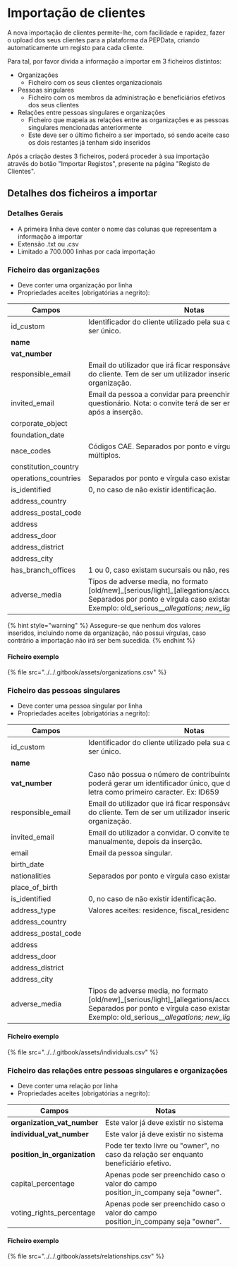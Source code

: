 # Importação de clientes

A nova importação de clientes permite-lhe, com facilidade e rapidez, fazer o upload dos seus clientes para a plataforma da PEPData, criando automaticamente um registo para cada cliente.

Para tal, por favor divida a informação a importar em 3 ficheiros distintos:

* Organizações
  * Ficheiro com os seus clientes organizacionais
* Pessoas singulares
  * Ficheiro com os membros da administração e beneficiários efetivos dos seus clientes
* Relações entre pessoas singulares e organizações
  * Ficheiro que mapeia as relações entre as organizações e as pessoas singulares mencionadas anteriormente
  * Este deve ser o último ficheiro a ser importado, só sendo aceite caso os dois restantes já tenham sido inseridos

Após a criação destes 3 ficheiros, poderá proceder à sua importação através do botão "Importar Registos", presente na página "Registo de Clientes".

## Detalhes dos ficheiros a importar

### Detalhes Gerais

* A primeira linha deve conter o nome das colunas que representam a informação a importar
* Extensão .txt ou .csv
* Limitado a 700.000 linhas por cada importação

### Ficheiro das organizações

* Deve conter uma organização por linha
* Propriedades aceites (obrigatórias a negrito):

| Campos                | Notas                                                                                                                                                                                                                               |
| --------------------- | ----------------------------------------------------------------------------------------------------------------------------------------------------------------------------------------------------------------------------------- |
| id\_custom            | Identificador do cliente utilizado pela sua organização. Tem de ser único.                                                                                                                                                          |
| **name**              |                                                                                                                                                                                                                                     |
| **vat\_number**       |                                                                                                                                                                                                                                     |
| responsible\_email    | Email do utilizador que irá ficar responsável pelo questionário do cliente. Tem de ser um utilizador inserido na sua organização.                                                                                                   |
| invited\_email        | Email da pessoa a convidar para preenchimento do questionário. Nota: o convite terá de ser enviado manualmente, após a inserção.                                                                                                    |
| corporate\_object     |                                                                                                                                                                                                                                     |
| foundation\_date      |                                                                                                                                                                                                                                     |
| nace\_codes           | Códigos CAE. Separados por ponto e vírgula caso existam múltiplos.                                                                                                                                                                  |
| constitution\_country |                                                                                                                                                                                                                                     |
| operations\_countries | Separados por ponto e vírgula caso existam múltiplos.                                                                                                                                                                               |
| is\_identified        | 0, no caso de não existir identificação.                                                                                                                                                                                            |
| address\_country      |                                                                                                                                                                                                                                     |
| address\_postal\_code |                                                                                                                                                                                                                                     |
| address               |                                                                                                                                                                                                                                     |
| address\_door         |                                                                                                                                                                                                                                     |
| address\_district     |                                                                                                                                                                                                                                     |
| address\_city         |                                                                                                                                                                                                                                     |
| has\_branch\_offices  | 1 ou 0, caso existam sucursais ou não, respetivamente.                                                                                                                                                                              |
| adverse\_media        | Tipos de adverse media, no formato \[old/new]﻿\_\[serious/light]_\__\[allegations/﻿accusations/﻿convictions]. Separados por ponto e vírgula caso existam múltiplos. Exemplo: old\_serious_\__allegations; new\_light_\__convictions |

{% hint style="warning" %}
Assegure-se que nenhum dos valores inseridos, incluindo nome da organização, não possui vírgulas, caso contrário a importação não irá ser bem sucedida.
{% endhint %}

#### Ficheiro exemplo

{% file src="../../.gitbook/assets/organizations.csv" %}

### Ficheiro das pessoas singulares

* Deve conter uma pessoa singular por linha
* Propriedades aceites (obrigatórias a negrito):

| Campos                | Notas                                                                                                                                                                                                                               |
| --------------------- | ----------------------------------------------------------------------------------------------------------------------------------------------------------------------------------------------------------------------------------- |
| id\_custom            | Identificador do cliente utilizado pela sua organização. Tem de ser único.                                                                                                                                                          |
| **name**              |                                                                                                                                                                                                                                     |
| **vat\_number**       | Caso não possua o número de contribuinte da pessoa singular poderá gerar um identificador único, que deverá possuir uma letra como primeiro caracter. Ex: ID659                                                                     |
| responsible\_email    | Email do utilizador que irá ficar responsável pelo questionário do cliente. Tem de ser um utilizador inserido na sua organização.                                                                                                   |
| invited\_email        | Email do utilizador a convidar. O convite terá que ser enviado manualmente, depois da inserção.                                                                                                                                     |
| email                 | Email da pessoa singular.                                                                                                                                                                                                           |
| birth\_date           |                                                                                                                                                                                                                                     |
| nationalities         | Separados por ponto e vírgula caso existam múltiplos.                                                                                                                                                                               |
| place\_of\_birth      |                                                                                                                                                                                                                                     |
| is\_identified        | 0, no caso de não existir identificação.                                                                                                                                                                                            |
| address\_type         | Valores aceites: residence, fiscal\_residence e headquarters.                                                                                                                                                                       |
| address\_country      |                                                                                                                                                                                                                                     |
| address\_postal\_code |                                                                                                                                                                                                                                     |
| address               |                                                                                                                                                                                                                                     |
| address\_door         |                                                                                                                                                                                                                                     |
| address\_district     |                                                                                                                                                                                                                                     |
| address\_city         |                                                                                                                                                                                                                                     |
| adverse\_media        | Tipos de adverse media, no formato \[old/new]﻿\_\[serious/light]_\__\[allegations/﻿accusations/﻿convictions]. Separados por ponto e vírgula caso existam múltiplos. Exemplo: old\_serious_\__allegations; new\_light_\__convictions |

#### Ficheiro exemplo

{% file src="../../.gitbook/assets/individuals.csv" %}

### Ficheiro das relações entre pessoas singulares e organizações

* Deve conter uma relação por linha
* Propriedades aceites (obrigatórias a negrito):

| Campos                         | Notas                                                                                  |
| ------------------------------ | -------------------------------------------------------------------------------------- |
| **organization\_vat\_number**  | Este valor já deve existir no sistema                                                  |
| **individual\_vat\_number**    | Este valor já deve existir no sistema                                                  |
| **position\_in\_organization** | Pode ter texto livre ou "owner", no caso da relação ser enquanto beneficiário efetivo. |
| capital\_percentage            | Apenas pode ser preenchido caso o valor do campo position\_in\_company seja "owner".   |
| voting\_rights\_percentage     | Apenas pode ser preenchido caso o valor do campo position\_in\_company seja "owner".   |

#### Ficheiro exemplo

{% file src="../../.gitbook/assets/relationships.csv" %}
